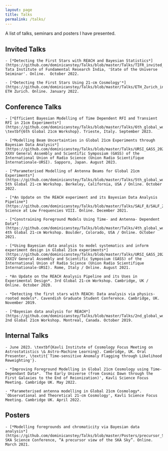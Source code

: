 ```yaml
---
layout: page
title: Talks
permalink: /talks/
---
```


A list of talks, seminars and posters I have presented.

## Invited Talks

    - [*Detecting the First Stars with REACH and Bayesian Statistics*](https://github.com/dominicanstey/Talks/blob/master/Talks/TIFR_invited_2022/TIFR_invited_talk.pdf). Tata Institute of Fundamental Research India, 'State of the Universe Seiminar'. Online.  October 2022. 

    - [*Detecting the First Stars Using 21-cm Cosmology'*](https://github.com/dominicanstey/Talks/blob/master/Talks/ETH_Zurich_invited_2022/Zurich_invited_talk.pdf). ETH Zurich. Online. January 2022. 

## Conference Talks

    - [*Efficient Bayesian Modelling of Time Dependent RFI and Transient RFI in 21cm Experiments*](https://github.com/dominicanstey/Talks/blob/master/Talks/6th_global_workshop/Dominic_Anstey_6th_GW.pdf). \textbf{6th Global 21cm Workshop}. Trieste, Italy. September 2023. 

    - [*Modelling Beam Uncertainties in Global 21cm Experiments through Bayesian Data Analysis*](https://github.com/dominicanstey/Talks/blob/master/Talks/URSI_GASS_2023/URSI_talk.pdf). XXXV General Assembly and Scientific Symposium (GASS) of the International Union of Radio Science (Union Radio Scientifique Internationale-URSI). Sapporo, Japan. August 2023.

    - [*Parameterised Modelling of Antenna Beams for Global 21cm Experiments*](https://github.com/dominicanstey/Talks/blob/master/Talks/5th_global_workshop/5th_global_talk.pdf). 5th Global 21-cm Workshop. Berkeley, California, USA / Online. October 2022.

    - [*An Update on the REACH experiment and its Bayesian Data Analysis Pipeline*](https://github.com/dominicanstey/Talks/blob/master/Talks/SALF_8/SALF_2021_Talk.pdf). Science at Low Frequencies VIII. Online. December 2021.

    - [*Constraining Foreground Models Using Time- and Antenna- Dependent Data*](https://github.com/dominicanstey/Talks/blob/master/Talks/4th_global_workshop/4th_global_workshop_talk.pdf). 4th Global 21-cm Workshop. Boulder, Colorado, USA / Online. October 2021.

    - [*Using Bayesian data analysis to model systematics and inform experiment design in Global 21cm experiments*](https://github.com/dominicanstey/Talks/blob/master/Talks/URSI_GASS_2021/Using%20Bayesian%20data%20analysis%20to%20model%20systematics%20and%20inform%20experiment%20design%20in%20Global%2021cm%20experiments.pdf). XXXIV General Assembly and Scientific Symposium (GASS) of the International Union of Radio Science (Union Radio Scientifique Internationale-URSI). Rome, Italy / Online. August 2021.

    - *An Update on the REACH Analysis Pipeline and its Uses in Experimental Design*. 3rd Global 21-cm Workshop. Cambridge, UK / Online. October 2020. 

    - *Detecting the first stars with REACH: Data analysis via physics-rooted models*. Cavendish Graduate Student Conference. Cambridge, UK. November 2019.

    - [*Bayesian data analysis for REACH*](https://github.com/dominicanstey/Talks/blob/master/Talks/2nd_global_workshop/Bayesian%20Data%20Analysis%20for%20REACH.pdf). 2nd Global 21cm Workshop. Montreal, Canada. October 2019.


## Internal Talks

    - June 2023. \textbf{Kavli Institute of Cosmology Focus Meeting on Astrostatistics \& Astro-Machine Learning}. Cambridge, UK. Oral Presenter, \textit{`Time-sensitive Anomaly Flagging through Likelihood Reweighting'}.

    - *Improving Foreground Modelling in Global 21cm Cosmology using Time-Dependant Data*. `The Early Universe (from Cosmic Dawn through the First Galaxies to the End of Reionization)', Kavli Science Focus Meeting. Cambridge UK. May 2022. 

    - *Parameterised antenna modelling in Global 21cm Cosmology*. `Observational and Theoretical 21-cm Cosmology', Kavli Science Focus Meeting. Cambridge UK. April 2022.

## Posters

    - [*Modelling foregrounds and chromaticity via Bayesian data analysis*](https://github.com/dominicanstey/Talks/blob/master/Posters/precursor_SKA_sky/precursor_SKA_poster.PNG). SKA Science Conference, “A precursor view of the SKA Sky”. Online. March 2021. 